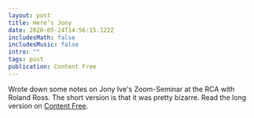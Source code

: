```yaml
---
layout: post
title: Here’s Jony
date: 2020-05-24T14:56:15.122Z
includesMath: false
includesMusic: false
intro: ""
tags: post
publication: Content Free
---
```


Wrote down some notes on Jony Ive's Zoom-Seminar at the RCA with Roland Ross. The short version is that it was pretty bizarre. Read the long version on [Content Free](http://content-free.net/articles/here-comes-jony).